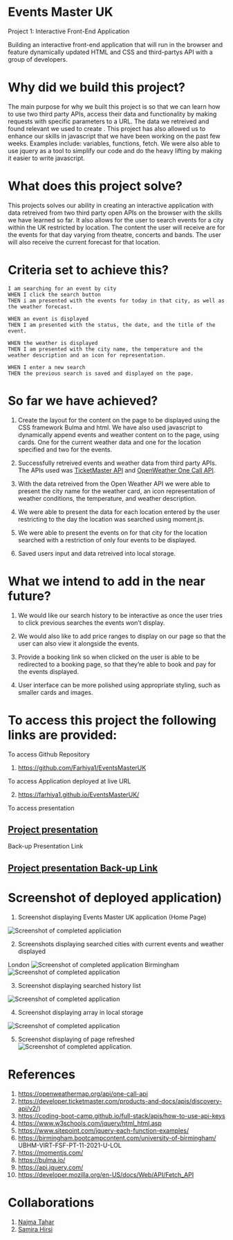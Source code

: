 # Events Master UK

Project 1: Interactive Front-End Application

Building an interactive front-end application that will run in the browser and feature dynamically updated HTML and CSS and third-partys API with a group of developers.

# Why did we build this project?

The main purpose for why we built this project is so that we can learn how to use two third party APIs, access their data and functionality by making requests with specific parameters to a URL. The data we retreived and found relevant we used to create . This project has also allowed us to enhance our skills in javascript that we have been working on the past few weeks. Examples include: variables, functions, fetch. We were also able to use jquery as a tool to simplify our code and do the heavy lifting by making it easier to write javascript.

# What does this project solve?

This projects solves our ability in creating an interactive application with data retreived from two third party open APIs on the browser with the skills we have learned so far. It also allows for the user to search events for a city within the UK restricted by location. The content the user will receive are for the events for that day varying from theatre, concerts and bands. The user will also receive the current forecast for that location.

# Criteria set to achieve this?

```
I am searching for an event by city
WHEN I click the search button
THEN i am presented with the events for today in that city, as well as the weather forecast.

WHEN an event is displayed
THEN I am presented with the status, the date, and the title of the event.

WHEN the weather is displayed
THEN I am presented with the city name, the temperature and the weather description and an icon for representation.

WHEN I enter a new search
THEN the previous search is saved and displayed on the page.

```

# So far we have achieved?

1. Create the layout for the content on the page to be displayed using the CSS framework Bulma and html. We have also used javascript to dynamically append events and weather content on to the page, using cards. One for the current weather data and one for the location specified and two for the events.

2. Successfully retreived events and weather data from third party APIs. The APIs used was [TicketMaster API](https://developer.ticketmaster.com/products-and-docs/apis/discovery-api/v2/) and [OpenWeather One Call API](https://openweathermap.org/api/one-call-api).

3. With the data retreived from the Open Weather API we were able to present the city name for the weather card, an icon representation of weather conditions, the temperature, and weather description.

4. We were able to present the data for each location entered by the user restricting to the day the location was searched using moment.js.

5. We were able to present the events on for that city for the location searched with a restriction of only four events to be displayed.

6. Saved users input and data retreived into local storage.

# What we intend to add in the near future?

1. We would like our search history to be interactive as once the user tries to click previous searches the events won’t display.

2. We would also like to add price ranges to display on our page so that the user can also view it alongside the events.

3. Provide a booking link so when clicked on the user is able to be redirected to a booking page, so that they’re able to book and pay for the events displayed.

4. User interface can be more polished using appropriate styling, such as smaller cards and images.

# To access this project the following links are provided:

To access Github Repository

1. https://github.com/Farhiya1/EventsMasterUK

To access Application deployed at live URL

2. https://farhiya1.github.io/EventsMasterUK/

To access presentation

## [Project presentation](https://docs.google.com/presentation/d/1vAqNAkiIF6cIm_4CPSOFB-BZ4m0XtgwN/edit?usp=sharing&ouid=113958077381292450925&rtpof=true&sd=true)

Back-up Presentation Link

## [Project presentation Back-up Link](https://www.canva.com/design/DAE3_apGzE8/kHrBIPCcxmFlTepXqIxoiQ/view?utm_content=DAE3_apGzE8&utm_campaign=designshare&utm_medium=link&utm_source=publishsharelink)

# Screenshot of deployed application)

1. Screenshot displaying Events Master UK application (Home Page)

![Screenshot of completed appliciation](./images/Screenshot1-HomePage.png)

2. Screenshots displaying searched cities with current events and weather displayed

London
![Screenshot of completed application](./images/Screenshot2-SearchedCity1.png)
Birmingham
![Screenshot of completed application](./images/Screenshot3-SearchedCity2.png)

3. Screenshot displaying searched history list

![Screenshot of completed application](./images/Screenshot4-SearchedHistoryList.png)

4. Screenshot displaying array in local storage

![Screenshot of completed application](./images/Screenshot5-LocalStorageArray.png)

5. Screenshot displaying of page refreshed
   ![Screenshot of completed application](./images/Shreenshot6-RefreshedPageLS.png).

# References

1. https://openweathermap.org/api/one-call-api
2. https://developer.ticketmaster.com/products-and-docs/apis/discovery-api/v2/)
3. https://coding-boot-camp.github.io/full-stack/apis/how-to-use-api-keys
4. https://www.w3schools.com/jquery/html_html.asp
5. https://www.sitepoint.com/jquery-each-function-examples/
6. https://birmingham.bootcampcontent.com/university-of-birmingham/
   UBHM-VIRT-FSF-PT-11-2021-U-LOL
7. https://momentjs.com/
8. https://bulma.io/
9. https://api.jquery.com/
10. https://developer.mozilla.org/en-US/docs/Web/API/Fetch_API

# Collaborations

1. [Najma Tahar](https://github.com/nt14/EventsMaster)
2. [Samira Hirsi](https://github.com/samira0101/Event-Masters-UK)
